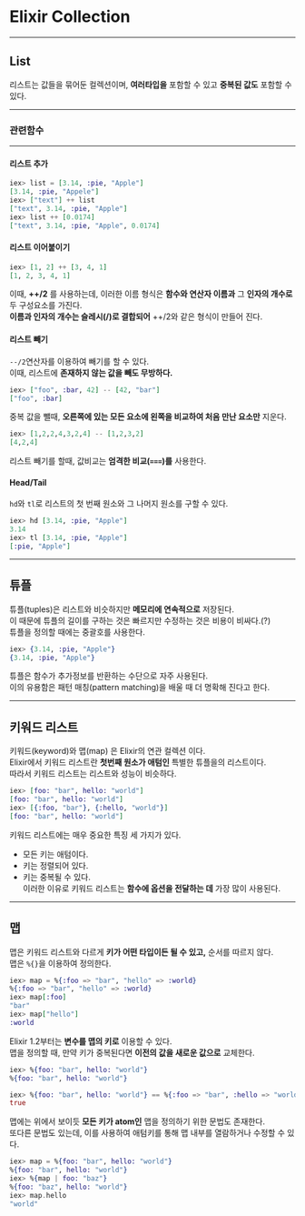 # Elixir Collection  
---  
## List  
리스트는 값들을 묶어둔 컬렉션이며, **여러타입을** 포함할 수 있고 **중복된 값도** 포함할 수 있다. 

---  
### 관련함수  
---  
#### 리스트 추가  
```Elixir  
iex> list = [3.14, :pie, "Apple"]  
[3.14, :pie, "Appele"]  
iex> ["text"] ++ list  
["text", 3.14, :pie, "Apple"]  
iex> list ++ [0.0174]  
["text", 3.14, :pie, "Apple", 0.0174]  
```  
#### 리스트 이어붙이기  
```Elixir  
iex> [1, 2] ++ [3, 4, 1]  
[1, 2, 3, 4, 1]  
```  
이때, **++/2** 를 사용하는데, 이러한 이름 형식은 **함수와 연산자 이름과** 그 **인자의 개수로** 두 구성요소를 가진다.  
**이름과 인자의 개수는 슬레시(/)로 결합되어** ++/2와 같은 형식이 만들어 진다.  
#### 리스트 빼기  
`--/2`연산자를 이용하여 빼기를 할 수 있다.  
이때, 리스트에 **존재하지 않는 값을 빼도 무방하다.**  
```Elixir  
iex> ["foo", :bar, 42] -- [42, "bar"]  
["foo", :bar]  
```  
중복 값을 뺄때, **오른쪽에 있는 모든 요소에 왼쪽을 비교하여 처음 만난 요소만** 지운다.  
```Elixir  
iex> [1,2,2,4,3,2,4] -- [1,2,3,2]  
[4,2,4]  
```  
리스트 빼기를 할때, 값비교는 **엄격한 비교(`===`)를** 사용한다.  
#### Head/Tail  
`hd`와 `tl`로 리스트의 첫 번째 원소와 그 나머지 원소를 구할 수 있다.  
```Elixir  
iex> hd [3.14, :pie, "Apple"]
3.14
iex> tl [3.14, :pie, "Apple"]
[:pie, "Apple"]
```  
---  
## 튜플  
튜플(tuples)은 리스트와 비슷하지만 **메모리에 연속적으로** 저장된다.  
이 때문에 튜플의 길이를 구하는 것은 빠르지만 수정하는 것은 비용이 비싸다.(?)  
튜플을 정의할 때에는 중괄호를 사용한다.  
```Elixir
iex> {3.14, :pie, "Apple"}
{3.14, :pie, "Apple"}
```  
튜플은 함수가 추가정보를 반환하는 수단으로 자주 사용된다.  
이의 유용함은 패턴 매칭(pattern matching)을 배울 때 더 명확해 진다고 한다.  

---
## 키워드 리스트  
키워드(keyword)와 맵(map) 은 Elixir의 연관 컬렉션 이다.  
Elixir에서 키워드 리스트란 **첫번째 원소가 애텀인** 특별한 튜플을의 리스트이다.  
따라서 키워드 리스트는 리스트와 성능이 비슷하다.
```Elixir
iex> [foo: "bar", hello: "world"]
[foo: "bar", hello: "world"]
iex> [{:foo, "bar"}, {:hello, "world"}]
[foo: "bar", hello: "world"]
```  
키워드 리스트에는 매우 중요한 특징 세 가지가 있다.  
- 모든 키는 애텀이다.  
- 키는 정렬되어 있다.  
- 키는 중복될 수 있다.  
이러한 이유로 키워드 리스트는 **함수에 옵션을 전달하는 데** 가장 많이 사용된다.  

---
## 맵  
맵은 키워드 리스트와 다르게 **키가 어떤 타입이든 될 수 있고,** 순서를 따르지 않다.  
맵은 `%{}`을 이용하여 정의한다.  
```Elixir
iex> map = %{:foo => "bar", "hello" => :world}  
%{:foo => "bar", "hello" => :world}
iex> map[:foo]
"bar"
iex> map["hello"]
:world
```
Elixir 1.2부터는 **변수를 맵의 키로** 이용할 수 있다.  
맵을 정의할 때, 만약 키가 중복된다면 **이전의 값을 새로운 값으로** 교체한다.  
```Elixir
iex> %{foo: "bar", hello: "world"}
%{foo: "bar", hello: "world"}

iex> %{foo: "bar", hello: "world"} == %{:foo => "bar", :hello => "world"}
true
```  
맵에는 위에서 보이듯 **모든 키가 atom인** 맵을 정의하기 위한 문법도 존재한다.  
또다른 문법도 있는데, 이를 사용하여 애텀키를 통해 맵 내부를 열람하거나 수정할 수 있다.  
```Elixir
iex> map = %{foo: "bar", hello: "world"}
%{foo: "bar", hello: "world"}
iex> %{map | foo: "baz"}
%{foo: "baz", hello: "world"}
iex> map.hello
"world"
```
